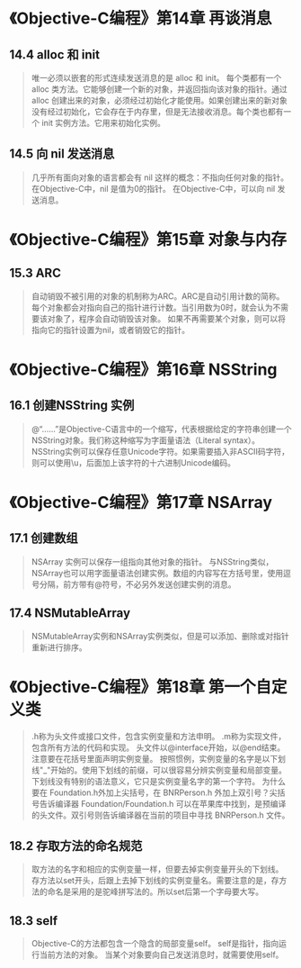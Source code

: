 # 《Objective-C编程》第14章 再谈消息

## 14.4 alloc 和 init
> 唯一必须以嵌套的形式连续发送消息的是 alloc 和 init。
> 每个类都有一个 alloc 类方法。它能够创建一个新的对象，并返回指向该对象的指针。通过 alloc 创建出来的对象，必须经过初始化才能使用。如果创建出来的新对象没有经过初始化，它会存在于内存里，但是无法接收消息。每个类也都有一个 init 实例方法。它用来初始化实例。

## 14.5 向 nil 发送消息
> 几乎所有面向对象的语言都会有 nil 这样的概念：不指向任何对象的指针。
> 在Objective-C中，nil 是值为0的指针。
> 在Objective-C中，可以向 nil 发送消息。

# 《Objective-C编程》第15章 对象与内存

## 15.3 ARC
> 自动销毁不被引用的对象的机制称为ARC。ARC是自动引用计数的简称。
> 每个对象都会对指向自己的指针进行计数。当引用数为0时，就会认为不需要该对象了，程序会自动销毁该对象。
> 如果不再需要某个对象，则可以将指向它的指针设置为nil，或者销毁它的指针。

# 《Objective-C编程》第16章 NSString
## 16.1 创建NSString 实例
> @“......”是Objective-C语言中的一个缩写，代表根据给定的字符串创建一个NSString对象。我们称这种缩写为字面量语法（Literal syntax）。
> NSString实例可以保存任意Unicode字符。如果需要插入非ASCII码字符，则可以使用\u，后面加上该字符的十六进制Unicode编码。

# 《Objective-C编程》第17章 NSArray 
## 17.1 创建数组
> NSArray 实例可以保存一组指向其他对象的指针。
> 与NSString类似，NSArray也可以用字面量语法创建实例。数组的内容写在方括号里，使用逗号分隔，前方带有@符号，不必另外发送创建实例的消息。

## 17.4 NSMutableArray
> NSMutableArray实例和NSArray实例类似，但是可以添加、删除或对指针重新进行排序。

# 《Objective-C编程》第18章 第一个自定义类

> .h称为头文件或接口文件，包含实例变量和方法申明。
> .m称为实现文件，包含所有方法的代码和实现。
> 头文件以@interface开始，以@end结束。注意要在花括号里面声明实例变量。
> 按照惯例，实例变量的名字是以下划线"_"开始的。使用下划线的前缀，可以很容易分辨实例变量和局部变量。下划线没有特别的语法意义，它只是实例变量名字的第一个字符。
> 为什么要在 Foundation.h外加上尖括号，在 BNRPerson.h 外加上双引号？尖括号告诉编译器 Foundation/Foundation.h 可以在苹果库中找到，是预编译的头文件。双引号则告诉编译器在当前的项目中寻找 BNRPerson.h 文件。

## 18.2 存取方法的命名规范
> 取方法的名字和相应的实例变量一样，但要去掉实例变量开头的下划线。
> 存方法以set开头，后跟上去掉下划线的实例变量名。需要注意的是，存方法的命名是采用的是驼峰拼写法的。所以set后第一个字母要大写。
## 18.3 self
> Objective-C的方法都包含一个隐含的局部变量self。
> self是指针，指向运行当前方法的对象。
> 当某个对象要向自己发送消息时，就需要使用self。